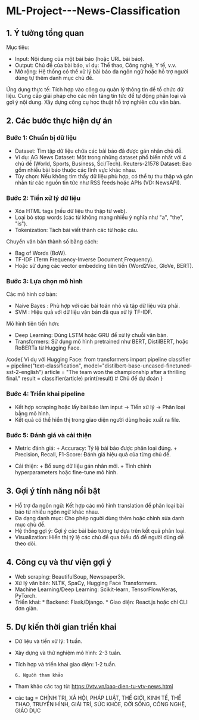 # ML-Project---News-Classification

## 1. Ý tưởng tổng quan
Mục tiêu:
+ Input: Nội dung của một bài báo (hoặc URL bài báo).
+ Output: Chủ đề của bài báo, ví dụ: Thể thao, Công nghệ, Y tế, v.v.
+ Mở rộng: Hệ thống có thể xử lý bài báo đa ngôn ngữ hoặc hỗ trợ người dùng tự thêm danh mục chủ đề.

Ứng dụng thực tế:
Tích hợp vào công cụ quản lý thông tin để tổ chức dữ liệu.
Cung cấp giải pháp cho các nền tảng tin tức để tự động phân loại và gợi ý nội dung.
Xây dựng công cụ học thuật hỗ trợ nghiên cứu văn bản.


## 2. Các bước thực hiện dự án
### Bước 1: Chuẩn bị dữ liệu
+ Dataset:  Tìm tập dữ liệu chứa các bài báo đã được gán nhãn chủ đề.
+ Ví dụ:    AG News Dataset: Một trong những dataset phổ biến nhất với 4 chủ đề (World, Sports, Business, Sci/Tech).
            Reuters-21578 Dataset: Bao gồm nhiều bài báo thuộc các lĩnh vực khác nhau.
+ Tùy chọn: Nếu không tìm thấy dữ liệu phù hợp, có thể tự thu thập và gán nhãn từ các nguồn tin tức như RSS feeds hoặc APIs (VD: NewsAPI).

### Bước 2: Tiền xử lý dữ liệu
+ Xóa HTML tags (nếu dữ liệu thu thập từ web).
+ Loại bỏ stop words (các từ không mang nhiều ý nghĩa như "a", "the", "is").
+ Tokenization: Tách bài viết thành các từ hoặc câu.

Chuyển văn bản thành số bằng cách:
+ Bag of Words (BoW).
+ TF-IDF (Term Frequency-Inverse Document Frequency).
+ Hoặc sử dụng các vector embedding tiên tiến (Word2Vec, GloVe, BERT).

### Bước 3: Lựa chọn mô hình
Các mô hình cơ bản:
+ Naive Bayes : Phù hợp với các bài toán nhỏ và tập dữ liệu vừa phải.
+ SVM         : Hiệu quả với dữ liệu văn bản đã qua xử lý TF-IDF.

Mô hình tiên tiến hơn:
+ Deep Learning: Dùng LSTM hoặc GRU để xử lý chuỗi văn bản.
+ Transformers: Sử dụng mô hình pretrained như BERT, DistilBERT, hoặc RoBERTa từ Hugging Face.

/code{
Ví dụ với Hugging Face:
from transformers import pipeline
classifier = pipeline("text-classification", model="distilbert-base-uncased-finetuned-sst-2-english")
article = "The team won the championship after a thrilling final."
result = classifier(article)
print(result)  # Chủ đề dự đoán
}

### Bước 4: Triển khai pipeline
+ Kết hợp scraping hoặc lấy bài báo làm input → Tiền xử lý → Phân loại bằng mô hình.
+ Kết quả có thể hiển thị trong giao diện người dùng hoặc xuất ra file.

### Bước 5: Đánh giá và cải thiện
+ Metric đánh giá:
      + Accuracy: Tỷ lệ bài báo được phân loại đúng.
      + Precision, Recall, F1-Score: Đánh giá hiệu quả của từng chủ đề.

+ Cải thiện:
      + Bổ sung dữ liệu gán nhãn mới.
      + Tinh chỉnh hyperparameters hoặc fine-tune mô hình.


## 3. Gợi ý tính năng nổi bật
+ Hỗ trợ đa ngôn ngữ: Kết hợp các mô hình translation để phân loại bài báo từ nhiều ngôn ngữ khác nhau.
+ Đa dạng danh mục: Cho phép người dùng thêm hoặc chỉnh sửa danh mục chủ đề.
+ Hệ thống gợi ý: Gợi ý các bài báo tương tự dựa trên kết quả phân loại.
+ Visualization: Hiển thị tỷ lệ các chủ đề qua biểu đồ để người dùng dễ theo dõi.


## 4. Công cụ và thư viện gợi ý
+ Web scraping: BeautifulSoup, Newspaper3k.
+ Xử lý văn bản: NLTK, SpaCy, Hugging Face Transformers.
+ Machine Learning/Deep Learning: Scikit-learn, TensorFlow/Keras, PyTorch.
+ Triển khai:
      * Backend: Flask/Django.
      * Giao diện: React.js hoặc chỉ CLI đơn giản.


## 5. Dự kiến thời gian triển khai
+ Dữ liệu và tiền xử lý: 1 tuần.
+ Xây dựng và thử nghiệm mô hình: 2-3 tuần.
+ Tích hợp và triển khai giao diện: 1-2 tuần.


      6. Nguồn tham khảo
+ Tham khảo các tag từ: https://vtv.vn/bao-dien-tu-vtv-news.html
+ các tag = CHÍNH TRỊ, XÃ HỘI, PHÁP LUẬT, THẾ GIỚI, KINH TẾ, THỂ THAO, TRUYỀN HÌNH, GIẢI TRÍ, SỨC KHỎE, ĐỜI SỐNG, CÔNG NGHỆ, GIÁO DỤC
